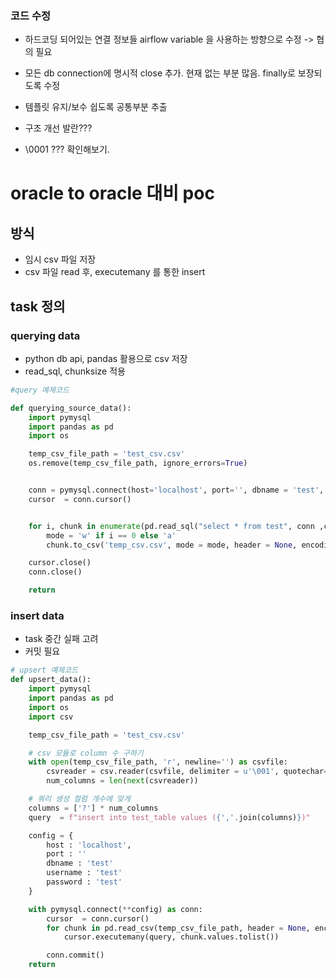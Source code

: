 ### 코드 수정
- 하드코딩 되어있는 연결 정보들 airflow variable 을 사용하는 방향으로 수정 -> 협의 필요
 
- 모든 db connection에 명시적 close 추가. 현재 없는 부분 많음. finally로 보장되도록 수정

- 템플릿 유지/보수 쉽도록 공통부분 추출

- 구조 개선 발란???


- \0001 ??? 확인해보기.




# oracle to oracle 대비 poc

## 방식
- 임시 csv 파일 저장
- csv 파일 read 후, executemany 를 통한 insert


## task 정의

### querying data
- python db api, pandas 활용으로 csv 저장
- read_sql, chunksize 적용
```python
#query 예제코드

def querying_source_data():
    import pymysql
    import pandas as pd
    import os

    temp_csv_file_path = 'test_csv.csv'
    os.remove(temp_csv_file_path, ignore_errors=True)


    conn = pymysql.connect(host='localhost', port='', dbname = 'test', username='test', password='test')
    cursor  = conn.cursor()


    for i, chunk in enumerate(pd.read_sql("select * from test", conn ,chunksize=100000)):
        mode = 'w' if i == 0 else 'a'
        chunk.to_csv('temp_csv.csv', mode = mode, header = None, encoding = 'utf-8', separator = u'\001')

    cursor.close()
    conn.close()

    return 
```




### insert data
- task 중간 실패 고려
- 커밋 필요

```python
# upsert 예제코드
def upsert_data():
    import pymysql
    import pandas as pd
    import os
    import csv

    temp_csv_file_path = 'test_csv.csv'

    # csv 모듈로 column 수 구하기
    with open(temp_csv_file_path, 'r', newline='') as csvfile:
        csvreader = csv.reader(csvfile, delimiter = u'\001', quotechar='"')
        num_columns = len(next(csvreader))

    # 쿼리 생성 컬럼 개수에 맞게
    columns = ['?'] * num_columns
    query  = f"insert into test_table values ({','.join(columns)})"

    config = {
        host : 'localhost', 
        port : ''
        dbname : 'test'
        username : 'test'
        password : 'test'
    }

    with pymysql.connect(**config) as conn:
        cursor  = conn.cursor()
        for chunk in pd.read_csv(temp_csv_file_path, header = None, encoding = 'utf-8', sep = u'\001', chunksize= 100000):
            cursor.executemany(query, chunk.values.tolist())

        conn.commit()
    return 
```

